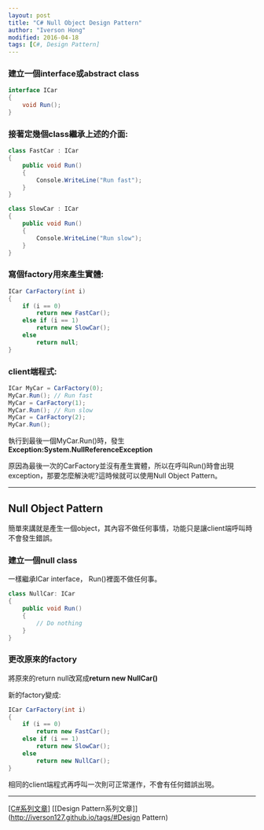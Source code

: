 ```yaml
---
layout: post
title: "C# Null Object Design Pattern"
author: "Iverson Hong"
modified: 2016-04-18
tags: [C#, Design Pattern]
---
```


### 建立一個interface或abstract class ###

~~~csharp
interface ICar
{
	void Run();
}
~~~

### 接著定幾個class繼承上述的介面: ###

~~~csharp
class FastCar : ICar
{
	public void Run()
	{
		Console.WriteLine("Run fast");
	}
}
~~~

~~~csharp
class SlowCar : ICar
{
	public void Run()
	{
		Console.WriteLine("Run slow");
	}
}
~~~

### 寫個factory用來產生實體: ###

~~~csharp
ICar CarFactory(int i)
{
	if (i == 0)
		return new FastCar();
	else if (i == 1)
		return new SlowCar();
	else
		return null;
}
~~~

### client端程式: ###

~~~csharp
ICar MyCar = CarFactory(0);
MyCar.Run(); // Run fast
MyCar = CarFactory(1);
MyCar.Run(); // Run slow
MyCar = CarFactory(2);
MyCar.Run();
~~~

執行到最後一個MyCar.Run()時，發生**Exception:System.NullReferenceException**

原因為最後一次的CarFactory並沒有產生實體，所以在呼叫Run()時會出現exception，那要怎麼解決呢?這時候就可以使用Null Object Pattern。

----------

## Null Object Pattern ##

簡單來講就是產生一個object，其內容不做任何事情，功能只是讓client端呼叫時不會發生錯誤。

### 建立一個null class ###

一樣繼承ICar interface， Run()裡面不做任何事。

~~~csharp
class NullCar: ICar
{
	public void Run()
	{
		// Do nothing
	}
}
~~~

### 更改原來的factory ###

將原來的return null改寫成**return new NullCar()**

新的factory變成:

~~~csharp
ICar CarFactory(int i)
{
	if (i == 0)
		return new FastCar();
	else if (i == 1)
		return new SlowCar();
	else
		return new NullCar();
}
~~~

相同的client端程式再呼叫一次則可正常運作，不會有任何錯誤出現。

----------

[[C#系列文章]](http://iverson127.github.io/tags/#C#) [[Design Pattern系列文章]](http://iverson127.github.io/tags/#Design Pattern)